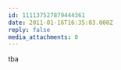 ```yaml
---
id: 111137527879444361
date: 2011-01-16T16:35:03.000Z
reply: false
media_attachments: 0
---
```


tba


